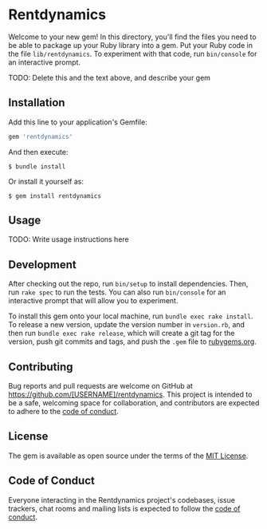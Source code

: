 # Rentdynamics

Welcome to your new gem! In this directory, you'll find the files you need to be able to package up your Ruby library into a gem. Put your Ruby code in the file `lib/rentdynamics`. To experiment with that code, run `bin/console` for an interactive prompt.

TODO: Delete this and the text above, and describe your gem

## Installation

Add this line to your application's Gemfile:

```ruby
gem 'rentdynamics'
```

And then execute:

    $ bundle install

Or install it yourself as:

    $ gem install rentdynamics

## Usage

TODO: Write usage instructions here

## Development

After checking out the repo, run `bin/setup` to install dependencies. Then, run `rake spec` to run the tests. You can also run `bin/console` for an interactive prompt that will allow you to experiment.

To install this gem onto your local machine, run `bundle exec rake install`. To release a new version, update the version number in `version.rb`, and then run `bundle exec rake release`, which will create a git tag for the version, push git commits and tags, and push the `.gem` file to [rubygems.org](https://rubygems.org).

## Contributing

Bug reports and pull requests are welcome on GitHub at https://github.com/[USERNAME]/rentdynamics. This project is intended to be a safe, welcoming space for collaboration, and contributors are expected to adhere to the [code of conduct](https://github.com/[USERNAME]/rentdynamics/blob/master/CODE_OF_CONDUCT.md).


## License

The gem is available as open source under the terms of the [MIT License](https://opensource.org/licenses/MIT).

## Code of Conduct

Everyone interacting in the Rentdynamics project's codebases, issue trackers, chat rooms and mailing lists is expected to follow the [code of conduct](https://github.com/[USERNAME]/rentdynamics/blob/master/CODE_OF_CONDUCT.md).

